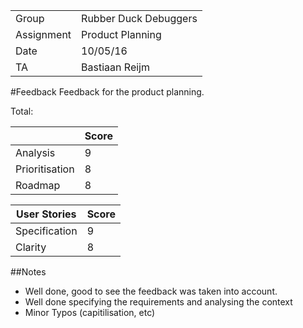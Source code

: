 |      |            |
|------|------------|
|Group | Rubber Duck Debuggers |
|Assignment|Product Planning|
|Date|10/05/16|
|TA|Bastiaan Reijm|

#Feedback
Feedback for the product planning.

Total:

|                | Score |
|----------------|-------|
| Analysis       | 9     |
| Prioritisation | 8     |
| Roadmap        | 8     |

| User Stories  | Score |
|---------------|-------|
| Specification | 9     |
| Clarity       | 8     |

##Notes
* Well done, good to see the feedback was taken into account.
* Well done specifying the requirements and analysing the context
* Minor Typos (capitilisation, etc)